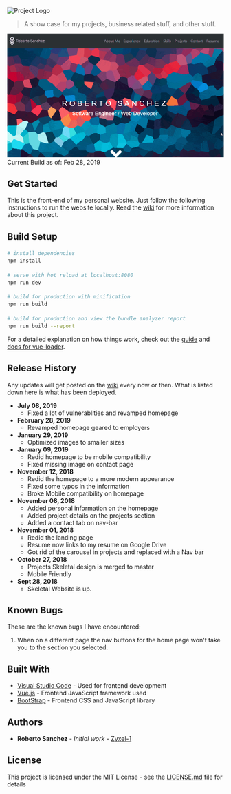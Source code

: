 ![Project Logo](https://raw.githubusercontent.com/Zyxel-1/PersonalWebsite/master/src/assets/images/logoDark.png)



> A show case for my projects, business related stuff, and other stuff.

![](https://raw.githubusercontent.com/Zyxel-1/PersonalWebsite/docs/documents/homepageFeb2019.gif)
Current Build as of: Feb 28, 2019

## Get Started

This is the front-end of my personal website.  Just follow the following instructions to run the website locally. Read the [wiki](https://github.com/Zyxel-1/PersonalWebsite/wiki) for more information about this project. 

## Build Setup

``` bash
# install dependencies
npm install

# serve with hot reload at localhost:8080
npm run dev

# build for production with minification
npm run build

# build for production and view the bundle analyzer report
npm run build --report
```

For a detailed explanation on how things work, check out the [guide](http://vuejs-templates.github.io/webpack/) and [docs for vue-loader](http://vuejs.github.io/vue-loader).
## Release History
Any updates will get posted on the [wiki](https://github.com/Zyxel-1/PersonalWebsite/wiki/Current-Updates) every now or then. What is listed down here is what has been deployed.
* **July 08, 2019**
  * Fixed a lot of vulnerablities and revamped homepage
* **February 28, 2019**
  * Revamped homepage geared to employers
* **January 29, 2019**
  * Optimized images to smaller sizes
* **January 09, 2019**
  * Redid homepage to be mobile compatibility
  * Fixed missing image on contact page
* **November 12, 2018**
  * Redid the homepage to a more modern appearance
  * Fixed some typos in the information
  * Broke Mobile compatibility on homepage
* **November 08, 2018**
  * Added personal information on the homepage
  * Added project details on the projects section
  * Added a contact tab on nav-bar
* **November 01, 2018** 
  - Redid the landing page
  - Resume now links to my resume on Google Drive
  - Got rid of the carousel in projects and replaced with a Nav bar
* **October 27, 2018**
  - Projects Skeletal design is merged to master
  - Mobile Friendly
* **Sept 28, 2018**
  - Skeletal Website is up.

## Known Bugs

These are the known bugs I have encountered:

1. When on a different page the nav buttons for the home page won't take you to the section you selected.
   
## Built With

* [Visual Studio Code](https://code.visualstudio.com/) - Used for frontend development
* [Vue.js](https://vuejs.org/) - Frontend JavaScript framework used
* [BootStrap](https://getbootstrap.com/) - Frontend CSS and JavaScript library

## Authors

* **Roberto Sanchez** - *Initial work* - [Zyxel-1](https://github.com/Zyxel-1)

## License

This project is licensed under the MIT License - see the [LICENSE.md](LICENSE.md) file for details
